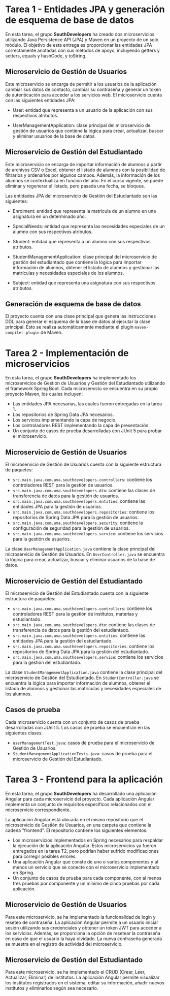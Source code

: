 # Tarea 1 - Entidades JPA y generación de esquema de base de datos

En esta tarea, el grupo **SouthDevelopers** ha creado dos microservicios utilizando Java Persistence API (JPA) y Maven en un proyecto de un solo módulo. El objetivo de esta entrega es proporcionar las entidades JPA correctamente anotadas con sus métodos de apoyo, incluyendo getters y setters, equals y hashCode, y toString.

## Microservicio de Gestión de Usuarios

Este microservicio se encarga de permitir a los usuarios de la aplicación cambiar sus datos de contacto, cambiar su contraseña y generar un token de autenticación para acceder a los servicios web. El microservicio cuenta con las siguientes entidades JPA:

- User: entidad que representa a un usuario de la aplicación con sus respectivos atributos.

- UserManagementApplication: clase principal del microservicio de gestión de usuarios que contiene la lógica para crear, actualizar, buscar y eliminar usuarios de la base de datos.

## Microservicio de Gestión del Estudiantado

Este microservicio se encarga de importar información de alumnos a partir de archivos CSV o Excel, obtener el listado de alumnos con la posibilidad de filtrarlos y ordenarlos por algunos campos. Además, la información de los alumnos se contextualiza en función del año. En el curso vigente, se puede eliminar y regenerar el listado, pero pasada una fecha, se bloquea.

Las entidades JPA del microservicio de Gestión del Estudiantado son las siguientes:

- Enrolment: entidad que representa la matrícula de un alumno en una asignatura en un determinado año.

- SpecialNeeds: entidad que representa las necesidades especiales de un alumno con sus respectivos atributos.

- Student: entidad que representa a un alumno con sus respectivos atributos.

- StudentManagementApplication: clase principal del microservicio de gestión del estudiantado que contiene la lógica para importar información de alumnos, obtener el listado de alumnos y gestionar las matrículas y necesidades especiales de los alumnos.

- Subject: entidad que representa una asignatura con sus respectivos atributos.

## Generación de esquema de base de datos

El proyecto cuenta con una clase principal que genera las instrucciones DDL para generar el esquema de la base de datos al ejecutar la clase principal. Esto se realiza automáticamente mediante el plugin `maven-compiler-plugin` de Maven.

# Tarea 2 - Implementación de microservicios

En esta tarea, el grupo **SouthDevelopers** ha implementado los microservicios de Gestión de Usuarios y Gestión del Estudiantado utilizando el framework Spring Boot. Cada microservicio se encuentra en su propio proyecto Maven, los cuales incluyen:

- Las entidades JPA necesarias, las cuales fueron entregadas en la tarea 1.
- Los repositorios de Spring Data JPA necesarios.
- Los servicios implementando la capa de negocio.
- Los controladores REST implementando la capa de presentación.
- Un conjunto de casos de prueba desarrolladas con JUnit 5 para probar el microservicio.

## Microservicio de Gestión de Usuarios

El microservicio de Gestión de Usuarios cuenta con la siguiente estructura de paquetes:

- `src.main.java.com.uma.southdevelopers.controllers`: contiene los controladores REST para la gestión de usuarios.
- `src.main.java.com.uma.southdevelopers.dto`: contiene las clases de transferencia de datos para la gestión de usuarios.
- `src.main.java.com.uma.southdevelopers.entities`: contiene las entidades JPA para la gestión de usuarios.
- `src.main.java.com.uma.southdevelopers.repositories`: contiene los repositorios de Spring Data JPA para la gestión de usuarios.
- `src.main.java.com.uma.southdevelopers.security`: contiene la configuración de seguridad para la gestión de usuarios.
- `src.main.java.com.uma.southdevelopers.service`: contiene los servicios para la gestión de usuarios.

La clase `UserManagementApplication.java` contiene la clase principal del microservicio de Gestión de Usuarios. En `UserController.java` se encuentra la lógica para crear, actualizar, buscar y eliminar usuarios de la base de datos.

## Microservicio de Gestión del Estudiantado

El microservicio de Gestión del Estudiantado cuenta con la siguiente estructura de paquetes:

- `src.main.java.com.uma.southdevelopers.controllers`: contiene los controladores REST para la gestión de institutos, materias y estudiantado.
- `src.main.java.com.uma.southdevelopers.dto`: contiene las clases de transferencia de datos para la gestión del estudiantado.
- `src.main.java.com.uma.southdevelopers.entities`: contiene las entidades JPA para la gestión del estudiantado.
- `src.main.java.com.uma.southdevelopers.repositories`: contiene los repositorios de Spring Data JPA para la gestión del estudiantado.
- `src.main.java.com.uma.southdevelopers.service`: contiene los servicios para la gestión del estudiantado.

La clase `StudentManagementApplication.java` contiene la clase principal del microservicio de Gestión del Estudiantado. En `StudentController.java` se encuentra la lógica para importar información de alumnos, obtener el listado de alumnos y gestionar las matrículas y necesidades especiales de los alumnos.

## Casos de prueba

Cada microservicio cuenta con un conjunto de casos de prueba desarrolladas con JUnit 5. Los casos de prueba se encuentran en las siguientes clases:

- `userManagementTest.java`: casos de prueba para el microservicio de Gestión de Usuarios.
- `StudentManegementApplicationTests.java`: casos de prueba para el microservicio de Gestión del Estudiantado.

# Tarea 3 - Frontend para la aplicación

En esta tarea, el grupo **SouthDevelopers** ha desarrollado una aplicación Angular para cada microservicio del proyecto. Cada aplicación Angular implementa un conjunto de requisitos específicos relacionados con el microservicio correspondiente.

La aplicación Angular está ubicada en el mismo repositorio que el microservicio de Gestión de Usuarios, en una carpeta que contiene la cadena "frontend". El repositorio contiene los siguientes elementos:
- Los microservicios implementados en Spring necesarios para respaldar la ejecución de la aplicación Angular. Estos microservicios ya fueron entregados en la tarea T2, pero podrían haber sufrido modificaciones para corregir posibles errores.
- Una aplicación Angular que conste de uno o varios componentes y al menos un servicio que se conecte con el microservicio implementado en Spring.
- Un conjunto de casos de prueba para cada componente, con al menos tres pruebas por componente y un mínimo de cinco pruebas por cada aplicación.

## Microservicio de Gestión de Usuarios

Para este microservicio, se ha implementado la funcionalidad de login y reseteo de contraseña. La aplicación Angular permite a un usuario iniciar sesión utilizando sus credenciales y obtener un token JWT para acceder a los servicios. Además, se proporciona la opción de resetear la contraseña en caso de que el usuario la haya olvidado. La nueva contraseña generada se muestra en el registro de actividad del microservicio.

## Microservicio de Gestión del Estudiantado

Para este microservicio, se ha implementado el CRUD (Crear, Leer, Actualizar, Eliminar) de institutos. La aplicación Angular permite visualizar los institutos registrados en el sistema, editar su información, añadir nuevos institutos y eliminarlos según sea necesario.
